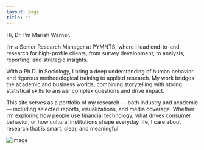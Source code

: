 ```yaml
---
layout: page
title: ""
---
```


Hi, Dr. I’m Mariah Warner.

I’m a Senior Research Manager at PYMNTS, where I lead end-to-end research for high-profile clients, from survey development, to analysis, reporting, and strategic insights.

With a Ph.D. in Sociology, I bring a deep understanding of human behavior and rigorous methodological training to applied research. My work bridges the academic and business worlds, combining storytelling with strong statistical skills to answer complex questions and drive impact.

This site serves as a portfolio of my research — both industry and academic — including selected reports, visualizations, and media coverage. Whether I’m exploring how people use financial technology, what drives consumer behavior, or how cultural institutions shape everyday life, I care about research that is smart, clear, and meaningful.

![image](/assets/images/IMG_7204.jpg)

